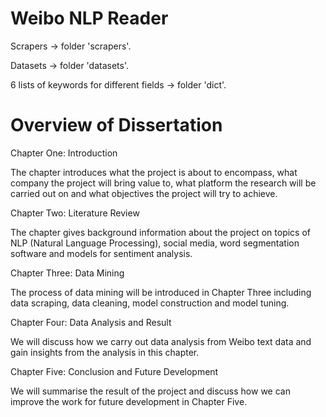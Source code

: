
# Weibo NLP Reader

Scrapers -> folder 'scrapers'.

Datasets -> folder 'datasets'.

6 lists of keywords for different fields -> folder 'dict'.






# Overview of Dissertation

Chapter One: Introduction
 
The chapter introduces what the project is about to encompass, what company the project will bring value to, what platform the research will be carried out on and what objectives the project will try to achieve.
 
Chapter Two: Literature Review
 
The chapter gives background information about the project on topics of NLP (Natural Language Processing), social media, word segmentation software and models for sentiment analysis.
 
Chapter Three:  Data Mining
 
The process of data mining will be introduced in Chapter Three including data scraping, data cleaning, model construction and model tuning.
 
Chapter Four: Data Analysis and Result
 
We will discuss how we carry out data analysis from Weibo text data and gain insights from the analysis in this chapter.
 
Chapter Five: Conclusion and Future Development
 
We will summarise the result of the project and discuss how we can improve the work for future development in Chapter Five.



